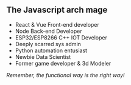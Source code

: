 <!-- <img src="https://img.shields.io/badge/LinkedIn-0077B5?style=for-the-badge&logo=linkedin&logoColor=white" /> -->


## The Javascript arch mage



- React & Vue Front-end developer
- Node Back-end Developer
- ESP32/ESP8266 C++ IOT Developer
- Deeply scarred sys admin
- Python automation entusiast 
- Newbie Data Scientist 
- Former game developer & 3d Modeler

*Remember, the functional way is the right way!*

<!--
**akiosTerr/akiosTerr** is a ✨ _special_ ✨ repository because its `README.md` (this file) appears on your GitHub profile.

Here are some ideas to get you started:

- 🔭 I’m currently working on ...
- 🌱 I’m currently learning ...
- 👯 I’m looking to collaborate on ...
- 🤔 I’m looking for help with ...
- 💬 Ask me about ...
- 📫 How to reach me: ...
- 😄 Pronouns: ...
- ⚡ Fun fact: ...
-->
